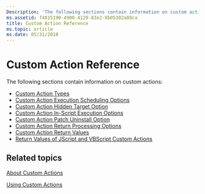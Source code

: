 ```yaml
---
Description: 'The following sections contain information on custom actions:'
ms.assetid: f4815190-4900-4129-83e2-8b05302a88ca
title: Custom Action Reference
ms.topic: article
ms.date: 05/31/2018
---
```


# Custom Action Reference

The following sections contain information on custom actions:

-   [Custom Action Types](summary-list-of-all-custom-action-types.md)
-   [Custom Action Execution Scheduling Options](custom-action-execution-scheduling-options.md)
-   [Custom Action Hidden Target Option](custom-action-hidden-target-option.md)
-   [Custom Action In-Script Execution Options](custom-action-in-script-execution-options.md)
-   [Custom Action Patch Uninstall Option](custom-action-patch-uninstall-option.md)
-   [Custom Action Return Processing Options](custom-action-return-processing-options.md)
-   [Custom Action Return Values](custom-action-return-values.md)
-   [Return Values of JScript and VBScript Custom Actions](return-values-of-jscript-and-vbscript-custom-actions.md)

## Related topics

<dl> <dt>

[About Custom Actions](about-custom-actions.md)
</dt> <dt>

[Using Custom Actions](using-custom-actions.md)
</dt> </dl>

 

 



